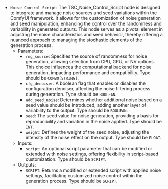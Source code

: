 - `Noise Control Script`: The TSC_Noise_Control_Script node is designed to integrate and manage noise sources and seed variations within the ComfyUI framework. It allows for the customization of noise generation and seed manipulation, enhancing the control over the randomness and variability in generated outputs. This node serves as a pivotal element in adjusting the noise characteristics and seed behavior, thereby offering a nuanced approach to managing the stochastic elements of the generation process.
    - Parameters:
        - `rng_source`: Specifies the source of randomness for noise generation, allowing selection from CPU, GPU, or NV options. This choice influences the computational backend for noise generation, impacting performance and compatibility. Type should be `COMBO[STRING]`.
        - `cfg_denoiser`: A boolean flag that enables or disables the configuration denoiser, affecting the noise filtering process during generation. Type should be `BOOLEAN`.
        - `add_seed_noise`: Determines whether additional noise based on a seed value should be introduced, adding another layer of variability to the output. Type should be `BOOLEAN`.
        - `seed`: The seed value for noise generation, providing a basis for reproducibility and variation in the noise applied. Type should be `INT`.
        - `weight`: Defines the weight of the seed noise, adjusting the intensity of the noise effect on the output. Type should be `FLOAT`.
    - Inputs:
        - `script`: An optional script parameter that can be modified or extended with noise settings, offering flexibility in script-based customization. Type should be `SCRIPT`.
    - Outputs:
        - `SCRIPT`: Returns a modified or extended script with applied noise settings, facilitating customized noise control within the generation process. Type should be `SCRIPT`.
